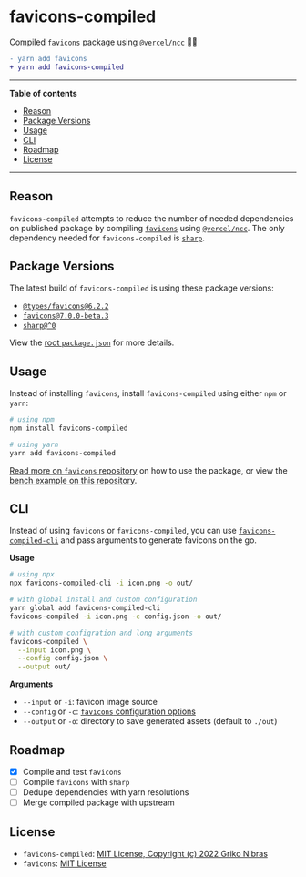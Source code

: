 <!-- markdownlint-disable MD033 MD036 MD041 -->

# favicons-compiled

Compiled [`favicons`](https://github.com/itgalaxy/favicons) package using [`@vercel/ncc`](https://github.com/vercel/ncc) 🏄‍♂️

```diff
- yarn add favicons
+ yarn add favicons-compiled
```

---

**Table of contents**

- [Reason](#reason)
- [Package Versions](#package-versions)
- [Usage](#usage)
- [CLI](#cli)
- [Roadmap](#roadmap)
- [License](#license)

---

## Reason

`favicons-compiled` attempts to reduce the number of needed dependencies on published package by compiling [`favicons`](https://github.com/itgalaxy/favicons) using [`@vercel/ncc`](https://github.com/vercel/ncc). The only dependency needed for `favicons-compiled` is [`sharp`](https://github.com/lovell/sharp).

## Package Versions

The latest build of `favicons-compiled` is using these package versions:

- [`@types/favicons@6.2.2`](https://www.npmjs.com/package/@types/favicons/v/6.2.2)
- [`favicons@7.0.0-beta.3`](https://www.npmjs.com/package/favicons/v/7.0.0-beta.3)
- [`sharp@^0`](https://www.npmjs.com/package/sharp)

View the [root `package.json`](./package.json) for more details.

## Usage

Instead of installing `favicons`, install `favicons-compiled` using either `npm` or `yarn`:

```sh
# using npm
npm install favicons-compiled

# using yarn
yarn add favicons-compiled
```

[Read more on `favicons` repository](https://github.com/itgalaxy/favicons) on how to use the package, or view the [bench example on this repository](./bench/test.js).

## CLI

Instead of using `favicons` or `favicons-compiled`, you can use [`favicons-compiled-cli`](https://www.npmjs.com/package/favicons-compiled-cli) and pass arguments to generate favicons on the go.

**Usage**

```sh
# using npx
npx favicons-compiled-cli -i icon.png -o out/

# with global install and custom configuration
yarn global add favicons-compiled-cli
favicons-compiled -i icon.png -c config.json -o out/

# with custom configration and long arguments
favicons-compiled \
  --input icon.png \
  --config config.json \
  --output out/
```

**Arguments**

- `--input` or `-i`: favicon image source
- `--config` or `-c`: [`favicons` configuration options](https://github.com/itgalaxy/favicons)
- `--output` or `-o`: directory to save generated assets (default to `./out`)

## Roadmap

- [x] Compile and test `favicons`
- [ ] Compile `favicons` with `sharp`
- [ ] Dedupe dependencies with yarn resolutions
- [ ] Merge compiled package with upstream

## License

- `favicons-compiled`: [MIT License, Copyright (c) 2022 Griko Nibras](./LICENSE)
- `favicons`: [MIT License](https://github.com/itgalaxy/favicons)

